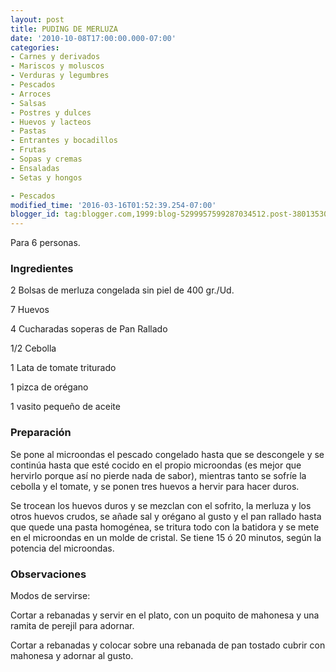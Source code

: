 ```yaml
---
layout: post
title: PUDING DE MERLUZA
date: '2010-10-08T17:00:00.000-07:00'
categories:
- Carnes y derivados
- Mariscos y moluscos
- Verduras y legumbres
- Pescados
- Arroces
- Salsas
- Postres y dulces
- Huevos y lacteos
- Pastas
- Entrantes y bocadillos
- Frutas
- Sopas y cremas
- Ensaladas
- Setas y hongos

- Pescados
modified_time: '2016-03-16T01:52:39.254-07:00'
blogger_id: tag:blogger.com,1999:blog-5299957599287034512.post-3801353053273917607
---
```


Para 6 personas.

<h3>Ingredientes</h3>

2 Bolsas de merluza congelada sin piel de 400 gr./Ud.

7 Huevos

4 Cucharadas soperas de Pan Rallado

1/2 Cebolla

1 Lata de tomate triturado

1 pizca de orégano

1 vasito pequeño de aceite

<h3>Preparación</h3>

Se pone al microondas el pescado congelado hasta que se descongele y se continúa hasta que esté cocido en el propio microondas (es mejor que hervirlo porque así no pierde nada de sabor), mientras tanto se sofríe la cebolla y el tomate, y se ponen tres huevos a hervir para hacer duros.

Se trocean los huevos duros y se mezclan con el sofrito, la merluza y los otros huevos crudos, se añade sal y orégano al gusto y el pan rallado hasta que quede una pasta homogénea, se tritura todo con la batidora y se mete en el microondas en un molde de cristal. Se tiene 15 ó 20 minutos, según la potencia del microondas.

<h3>Observaciones</h3>

Modos de servirse:

Cortar a rebanadas y servir en el plato, con un poquito de mahonesa y una ramita de perejil para adornar.

Cortar a rebanadas y colocar sobre una rebanada de pan tostado cubrir con mahonesa y adornar al gusto.

